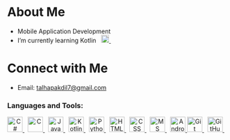 
# About Me
* Mobile Application Development
* I’m currently learning Kotlin
</a>&nbsp;
  <a href="https://www.android.com/" target="_blank">
    <img src="https://cdn.jsdelivr.net/gh/devicons/devicon/icons/android/android-original.svg" title="Android" alt="Android" width="18" height="18"/>
  </a>&nbsp;




# Connect with Me
- Email: talhapakdil7@gmail.com
### Languages and Tools:
<div align="center">
  
  <!-- Programming Languages -->
  <a href="https://learn.microsoft.com/en-us/dotnet/csharp/" target="_blank">
    <img src="https://cdn.jsdelivr.net/gh/devicons/devicon/icons/csharp/csharp-original.svg" title="C#" alt="C#" width="35" height="35"/>
  </a>&nbsp;
  <a href="https://en.wikipedia.org/wiki/C_(programming_language)" target="_blank">
    <img src="https://cdn.jsdelivr.net/gh/devicons/devicon/icons/c/c-original.svg" title="C" alt="C" width="35" height="35"/>
  </a>&nbsp;
  <a href="https://www.java.com/" target="_blank">
    <img src="https://cdn.jsdelivr.net/gh/devicons/devicon/icons/java/java-original.svg" title="Java" alt="Java" width="35" height="35"/>
  </a>&nbsp;
  <a href="https://kotlinlang.org/" target="_blank">
    <img src="https://cdn.jsdelivr.net/gh/devicons/devicon/icons/kotlin/kotlin-original.svg" title="Kotlin" alt="Kotlin" width="35" height="35"/>
  </a>&nbsp;
  <a href="https://www.python.org/" target="_blank">
    <img src="https://cdn.jsdelivr.net/gh/devicons/devicon/icons/python/python-original.svg" title="Python" alt="Python" width="35" height="35"/>
  </a>&nbsp;
  <a href="https://developer.mozilla.org/en-US/docs/Web/HTML" target="_blank">
    <img src="https://cdn.jsdelivr.net/gh/devicons/devicon/icons/html5/html5-original.svg" title="HTML" alt="HTML" width="35" height="35"/>
  </a>&nbsp;
  <a href="https://developer.mozilla.org/en-US/docs/Web/CSS" target="_blank">
    <img src="https://cdn.jsdelivr.net/gh/devicons/devicon/icons/css3/css3-original.svg" title="CSS" alt="CSS" width="35" height="35"/>
  </a>&nbsp;

  <!-- Databases -->
  <a href="https://learn.microsoft.com/en-us/sql/" target="_blank">
    <img src="https://cdn.jsdelivr.net/gh/devicons/devicon/icons/microsoftsqlserver/microsoftsqlserver-plain.svg" title="MS SQL Server" alt="MS SQL Server" width="35" height="35"/>
  </a>&nbsp;

  <!-- Tools -->
  <a href="https://developer.android.com/studio" target="_blank">
    <img src="https://cdn.jsdelivr.net/gh/devicons/devicon/icons/androidstudio/androidstudio-original.svg" title="Android Studio" alt="Android Studio" width="35" height="35"/>
 
  <a href="https://git-scm.com/" target="_blank">
    <img src="https://cdn.jsdelivr.net/gh/devicons/devicon/icons/git/git-original.svg" title="Git" alt="Git" width="35" height="35"/>
  </a>&nbsp;
  <a href="https://github.com/" target="_blank">
    <img src="https://cdn.jsdelivr.net/gh/devicons/devicon/icons/github/github-original.svg" title="GitHub" alt="GitHub" width="35" height="35"/>
  </a>&nbsp;

</div>




